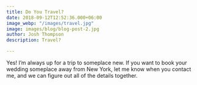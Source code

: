 ```yaml
---
title: Do You Travel?
date: 2018-09-12T12:52:36.000+06:00
image_webp: "/images/travel.jpg"
image: images/blog/blog-post-2.jpg
author: Josh Thompson
description: Travel?

---
```

Yes! I’m always up for a trip to someplace new. If you want to book your wedding someplace away from New York, let me know when you contact me, and we can figure out all of the details together.